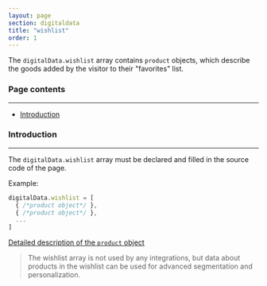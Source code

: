 ```yaml
---
layout: page
section: digitaldata
title: "wishlist"
order: 1
---
```


The `digitalData.wishlist` array contains `product` objects, which describe the goods added by the visitor to their "favorites" list.

### Page contents
------
<ul class="page-navigation">
  <li><a href="#0">Introduction</a></li>
</ul>


### <a name="0"></a>Introduction
------
The `digitalData.wishlist` array must be declared and filled in the source code of the page.

Example:
```javascript
digitalData.wishlist = [
  { /*product object*/ },
  { /*product object*/ },
  ...
]
```
[Detailed description of the `product` object](/digitaldata/product)

>The wishlist array is not used by any integrations, but data about products in the wishlist can be used for advanced segmentation and personalization.
